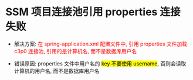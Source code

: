 # SSM 项目连接池引用 properties 连接失败

* 解决方案: <span style='color: red'>在 spring-application.xml 配置文件中, 引用 properties 文件加载 c3p0 连接池, 引用的是计算机名, 而不是数据库用户名</span>

* 错误原因: properties 文件中用户名的 <span style='background: yellow; color: black;'>key 不要使用 username</span>, 否则会读取计算机的用户名, 而不是数据库用户名
